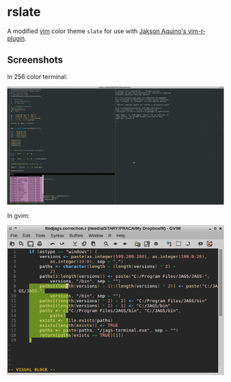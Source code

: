 #	rslate

A modified [vim](http://www.vim.org) color theme `slate` for use with [Jakson Aquino's vim-r-plugin](http://www.vim.org/scripts/script.php?script_id=2628).

## Screenshots

In 256 color terminal:

![Screenshot](/images/rslate_term.png "rslate term screenshot")

In gvim:

![Screenshot](/images/rslate_gvim.png "rslate gvim screenshot")
